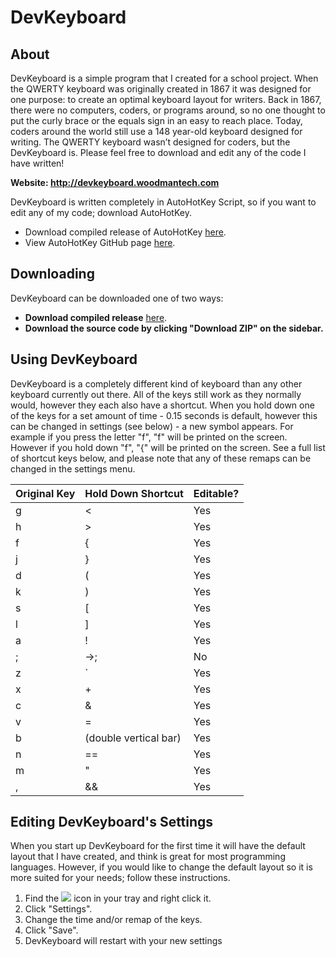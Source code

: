 # DevKeyboard

## About

DevKeyboard is a simple program that I created for a school project. When the QWERTY keyboard was originally created in 1867 it was designed for one purpose: to create an optimal keyboard layout for writers. Back in 1867, there were no computers, coders, or programs around, so no one thought to put the curly brace or the equals sign in an easy to reach place. Today, coders around the world still use a 148 year-old keyboard designed for writing. The QWERTY keyboard wasn’t designed for coders, but the DevKeyboard is. Please feel free to download and edit any of the code I have written!

<b>Website: http://devkeyboard.woodmantech.com</b>

DevKeyboard is written completely in AutoHotKey Script, so if you want to edit any of my code; download AutoHotKey.
<ul>
  <li>Download compiled release of AutoHotKey <a href="http://www.autohotkey.com/" target="_blank">here</a>.</li>
  <li>View AutoHotKey GitHub page <a href="https://github.com/AutoHotkey/AutoHotkey" target="_blank">here</a>.</li>
</ul>

## Downloading

DevKeyboard can be downloaded one of two ways:

<ul>
  <li><b>Download compiled release</b> <a href="https://github.com/babin101/DevKeyboard/releases" target="_blank">here</a>.</li>
  <li><b>Download the source code by clicking "Download ZIP" on the sidebar.</b></li>
</ul>

## Using DevKeyboard

DevKeyboard is a completely different kind of keyboard than any other keyboard currently out there. All of the keys still work as they normally would, however they each also have a shortcut. When you hold down one of the keys for a set amount of time - 0.15 seconds is default, however this can be changed in settings (see below) - a new symbol appears. For example if you press the letter "f", "f" will be printed on the screen. However if you hold down "f", "{" will be printed on the screen. See a full list of shortcut keys below, and please note that any of these remaps can be changed in the settings menu.

| Original Key  | Hold Down Shortcut | Editable? |
| ------------- | ------------------ | ----------|
| g  | < | Yes |
| h  | > | Yes |
| f  | { | Yes |
| j  | } | Yes |
| d  | ( | Yes |
| k  | ) | Yes |
| s  | [ | Yes |
| l  | ] | Yes |
| a  | ! | Yes |
| ;  | →; | No |
| z  | ` | Yes |
| x  | + | Yes |
| c  | & | Yes |
| v  | = | Yes |
| b  | (double vertical bar) | Yes |
| n  | == | Yes |
| m  | " | Yes |
| ,  | && | Yes |



## Editing DevKeyboard's Settings

When you start up DevKeyboard for the first time it will have the default layout that I have created, and think is great for most programming languages. However, if you would like to change the default layout so it is more suited for your needs; follow these instructions.

<ol type="1">
  <li>Find the <img src="https://raw.githubusercontent.com/babin101/DevKeyboard/master/icons/Power-ON.ico"> icon in your tray and right click it.</li>
  <li>Click "Settings".</li>
  <li>Change the time and/or remap of the keys.</li>
  <li>Click "Save".</li>
  <li>DevKeyboard will restart with your new settings</li>
</ol>
  
